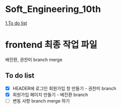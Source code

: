 # Soft_Engineering_10th
[1.To do list](#To-do-list)


# frontend 최종 작업 파일
배진환, 권찬미 branch merge

## To do list
- [X] HEADER에 로그인 회원가입 창 만들기 - 권찬미 branch
- [X] 회원가입 페이지 만들기 - 배진환 branch
- [ ] 변동 사항 branch merge 하기
